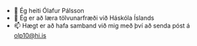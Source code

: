 - 👋 Ég heiti Ólafur Pálsson
- 🌱 Ég er að læra tölvunarfræði við Háskóla Íslands
- 📫 Hægt er að hafa samband við mig með því að senda póst á olp10@hi.is

<!---
olp10/olp10 is a ✨ special ✨ repository because its `README.md` (this file) appears on your GitHub profile.
You can click the Preview link to take a look at your changes.
--->
